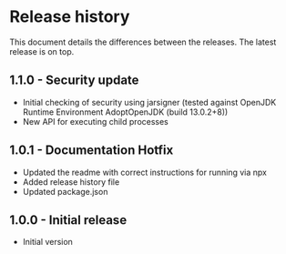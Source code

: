 # Release history
This document details the differences between the releases.
The latest release is on top.

## 1.1.0 - Security update
- Initial checking of security using jarsigner (tested against OpenJDK Runtime Environment AdoptOpenJDK (build 13.0.2+8))
- New API for executing child processes

## 1.0.1 - Documentation Hotfix
- Updated the readme with correct instructions for running via npx
- Added release history file
- Updated package.json 

## 1.0.0 - Initial release
- Initial version
